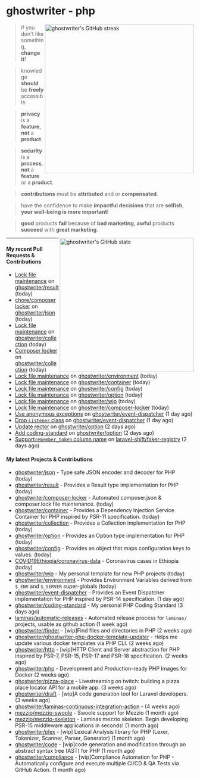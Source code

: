 # ghostwriter - php

<img alt="ghostwriter's GitHub streak" width="400px" align="right" src="https://github-readme-streak-stats.herokuapp.com/?cache_seconds=1800&user=ghostwriter">

> if you don't like something, **change it**!

> knowledge **should** be **freely** accessible.

> **privacy** is a **feature**, **not** a **product**.

> **security** is a **process**, **not** a **feature** or a **product**.

> **contributions** must be **attributed** and or **compensated**.

> have the confidence to make **impactful decisions** that are **selfish**, **your well-being is more important**!

> **good** products **fail** because of **bad marketing**, **awful** products **succeed** with **great marketing**.

<img alt="ghostwriter's GitHub stats" width="360px" align="right" src="https://github-readme-stats.vercel.app/api?cache_seconds=1800&username=ghostwriter&show_icons=true&count_private=true&hide_title=true&hide_rank=true&icon_color=333">

---

#### My recent Pull Requests & Contributions

- [Lock file maintenance](https://github.com/ghostwriter/result/pull/10) on [ghostwriter/result](https://github.com/ghostwriter/result) (today)
- [chore/composer locker](https://github.com/ghostwriter/json/pull/12) on [ghostwriter/json](https://github.com/ghostwriter/json) (today)
- [Lock file maintenance](https://github.com/ghostwriter/collection/pull/10) on [ghostwriter/collection](https://github.com/ghostwriter/collection) (today)
- [Composer locker](https://github.com/ghostwriter/collection/pull/9) on [ghostwriter/collection](https://github.com/ghostwriter/collection) (today)
- [Lock file maintenance](https://github.com/ghostwriter/environment/pull/12) on [ghostwriter/environment](https://github.com/ghostwriter/environment) (today)
- [Lock file maintenance](https://github.com/ghostwriter/container/pull/15) on [ghostwriter/container](https://github.com/ghostwriter/container) (today)
- [Lock file maintenance](https://github.com/ghostwriter/config/pull/4) on [ghostwriter/config](https://github.com/ghostwriter/config) (today)
- [Lock file maintenance](https://github.com/ghostwriter/option/pull/24) on [ghostwriter/option](https://github.com/ghostwriter/option) (today)
- [Lock file maintenance](https://github.com/ghostwriter/wip/pull/28) on [ghostwriter/wip](https://github.com/ghostwriter/wip) (today)
- [Lock file maintenance](https://github.com/ghostwriter/composer-locker/pull/1) on [ghostwriter/composer-locker](https://github.com/ghostwriter/composer-locker) (today)
- [Use anonymous exceptions](https://github.com/ghostwriter/event-dispatcher/pull/14) on [ghostwriter/event-dispatcher](https://github.com/ghostwriter/event-dispatcher) (1 day ago)
- [Drop `Listener` class](https://github.com/ghostwriter/event-dispatcher/pull/13) on [ghostwriter/event-dispatcher](https://github.com/ghostwriter/event-dispatcher) (1 day ago)
- [Update rector](https://github.com/ghostwriter/option/pull/23) on [ghostwriter/option](https://github.com/ghostwriter/option) (2 days ago)
- [Add coding-standard](https://github.com/ghostwriter/option/pull/22) on [ghostwriter/option](https://github.com/ghostwriter/option) (2 days ago)
- [Support`remember_token` column name](https://github.com/laravel-shift/faker-registry/pull/2) on [laravel-shift/faker-registry](https://github.com/laravel-shift/faker-registry) (2 days ago)

#### My latest Projects & Contributions

- [ghostwriter/json](https://github.com/ghostwriter/json) - Type safe JSON encoder and decoder for PHP (today)
- [ghostwriter/result](https://github.com/ghostwriter/result) - Provides a Result type implementation for PHP (today)
- [ghostwriter/composer-locker](https://github.com/ghostwriter/composer-locker) - Automated composer.json &amp; composer.lock file maintenance. (today)
- [ghostwriter/container](https://github.com/ghostwriter/container) - Provides a Dependency Injection Service Container for PHP inspired by PSR-11 specification. (today)
- [ghostwriter/collection](https://github.com/ghostwriter/collection) - Provides a Collection implementation for PHP (today)
- [ghostwriter/option](https://github.com/ghostwriter/option) - Provides an Option type implementation for PHP (today)
- [ghostwriter/config](https://github.com/ghostwriter/config) - Provides an object that maps configuration keys to values. (today)
- [COVID19Ethiopia/coronavirus-data](https://github.com/COVID19Ethiopia/coronavirus-data) - Coronavirus cases in Ethiopia (today)
- [ghostwriter/wip](https://github.com/ghostwriter/wip) - My personal template for new PHP projects (today)
- [ghostwriter/environment](https://github.com/ghostwriter/environment) - Provides Environment Variables derived from `$_ENV` and `$_SERVER` super-globals (today)
- [ghostwriter/event-dispatcher](https://github.com/ghostwriter/event-dispatcher) - Provides an Event Dispatcher implementation for PHP inspired by PSR-14 specification. (1 day ago)
- [ghostwriter/coding-standard](https://github.com/ghostwriter/coding-standard) - My personal PHP Coding Standard (3 days ago)
- [laminas/automatic-releases](https://github.com/laminas/automatic-releases) - Automated release process for `laminas/` projects, usable as github action (1 week ago)
- [ghostwriter/finder](https://github.com/ghostwriter/finder) - [wip]Find files and directories in PHP (2 weeks ago)
- [ghostwriter/ghostwriter-php-docker-template-updater](https://github.com/ghostwriter/ghostwriter-php-docker-template-updater) - Helps me update various docker templates via PHP CLI. (2 weeks ago)
- [ghostwriter/http](https://github.com/ghostwriter/http) - [wip]HTTP Client and Server abstraction for PHP inspired by PSR-7, PSR-15, PSR-17 and PSR-18 specification. (2 weeks ago)
- [ghostwriter/php](https://github.com/ghostwriter/php) - Development and Production-ready PHP Images for Docker (2 weeks ago)
- [ghostwriter/pizza-place](https://github.com/ghostwriter/pizza-place) - Livestreaming on twitch: building a pizza place locator API for a mobile app. (3 weeks ago)
- [ghostwriter/draft](https://github.com/ghostwriter/draft) - [wip]A code generation tool for Laravel developers. (3 weeks ago)
- [ghostwriter/laminas-continuous-integration-action](https://github.com/ghostwriter/laminas-continuous-integration-action) -  (4 weeks ago)
- [mezzio/mezzio-swoole](https://github.com/mezzio/mezzio-swoole) - Swoole support for Mezzio (1 month ago)
- [mezzio/mezzio-skeleton](https://github.com/mezzio/mezzio-skeleton) - Laminas mezzio skeleton. Begin developing PSR-15 middleware applications in seconds! (1 month ago)
- [ghostwriter/plex](https://github.com/ghostwriter/plex) - [wip] Lexical Analysis library for PHP (Lexer, Tokenizer, Scanner, Parser, Generator) (1 month ago)
- [ghostwriter/code](https://github.com/ghostwriter/code) - [wip]code generation and modification through an abstract syntax tree (AST) for PHP (1 month ago)
- [ghostwriter/compliance](https://github.com/ghostwriter/compliance) - [wip]Compliance Automation for PHP - Automatically configure and execute multiple CI/CD &amp; QA Tests via GitHub Action. (1 month ago)
